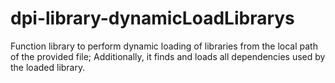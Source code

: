 # dpi-library-dynamicLoadLibrarys
Function library to perform dynamic loading of libraries from the local path of the provided file; Additionally, it finds and loads all dependencies used by the loaded library.
